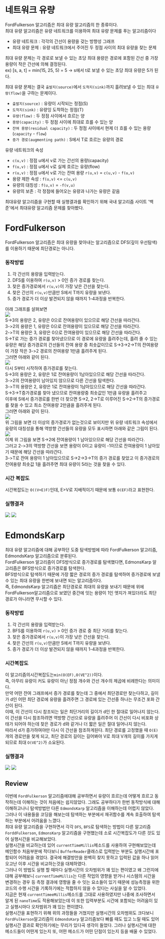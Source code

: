 # 네트워크 유량
FordFulkerson 알고리즘은 최대 유량 알고리즘의 한 종류이다.  
최대 유량 알고리즘은 유량 네트워크를 이용하여 최대 유량 문제를 푸는 알고리즘이다  
- 유량 네트워크 : 각각의 간선이 용량을 갖는 방향성 그래프
- 최대 유량 문제 : 유량 네트워크에서 주어진 두 정점 사이의 최대 유량을 찾는 문제
  
최대 유량 문제는 각 경로로 보낼 수 있는 초당 최대 용량은 경로에 포함된 간선 중 가장 용량이 작은 간선에 의해 결정된다.  
ex) [s, a, t] = min(15, 25, 5) = 5 -> s에서 t로 보낼 수 있는 초당 최대 유량은 5가 된다.  
  
최대 유량 문제는 결국 `출발지(source)`에서 `도착지(sink)`까지 흘려보낼 수 있는 최대 `유량(flow)`을 구하는 문제이다.  
- `출발지(source)` : 유량이 시작되는 정점(S)
- `도착지(sink)` : 유량잉 도착하는 정점(T)
- `유량(flow)` : 두 정점 사이에서 흐르는 양
- `용량(capacity)` : 두 정점 사이에 최대로 흐를 수 있는 양
- `잔여 용량(residual capacity)` : 두 정점 사이에서 현제 더 흐를 수 있는 용량 (`capacity` - `flow`)
- `증가 경로(augmenting path)` : S에서 T로 흐르는 유량의 경로
  
유량 네트워크의 속성
- `c(u,v)` : 정점 u에서 v로 가는 간선의 용량(capacity)
- `f(u,v)` : 정점 u에서 v로 실제 흐르는 유량(flow)
- `r(u,v)` : 정점 u에서 v로 가는 잔여 용량 `r(u,v)` = `c(u,v)` - `f(u,v)`
- 용량 제한 속성 : `f(u,v)` <= `c(u,v)`
- 유량의 대칭성 : `f(u,v)` = `-f(v,u)`
- 유량의 보존 : 각 정점에 들어오는 유량과 나가는 유량은 같음
  
최대유량 알고리즘을 구현할 때 실행결과를 확인하기 위해 국내 알고리즘 사이트 '백준'에서 최대유량 알고리즘 문제를 찾아봤다.  

# FordFulkerson
FordFulkerson 알고리즘은 최대 유량을 찾아내는 알고리즘으로 DFS(깊이 우선탐색)를 이용하기 때문에 최단경로는 아니다.  
  
### 동작방법   
1. 각 간선의 용량을 입력받는다.
2. DFS를 이용하여 `r(u,v)` > 0인 증가 경로를 찾는다.
3. 찾은 증가경로에서 `r(u,v)`이 가장 낮은 간선을 찾는다.
4. 찾은 간선의 `r(u,v)`만큼만 S에서 T까지 유량을 보낸다.
5. 증가 경로가 더 이상 발견되지 않을 때까지 1-4과정을 반복한다.
  
아래 그래프를 살펴보면  
![](https://user-images.githubusercontent.com/101320758/165692128-1416946a-0e9f-4b74-81af-8cc4c142db6e.png)  
S->3의 용량은 2, 유량은 0으로 잔여용량이 있으므로 해당 간선을 따라간다.  
3->2의 용량은 1, 유량은 0으로 잔여용량이 있으므로 해당 간선을 따라간다.  
2->T의 용량은 3, 유량은 0으로 잔여용량이 있으므로 해당 간선을 따라간다.  
S->T로 가는 증가 경로를 찾아냈으므로 이 경로에 유량을 흘려주는데, 흘려 줄 수 있는 유량은 해당 증가경로의 간선들의 잔여 용량 중 최솟값이므로 S->3->2->T의 잔여용량이 가장 작은 3->2 경로의 잔여용량 1만큼 흘려주게 된다.  
그러면 아래와 같이 된다.  
![](https://user-images.githubusercontent.com/101320758/165692216-d5527972-f913-4d7d-b434-35e0aaa95a2a.png)  
다시 S부터 시작하여 증가경로를 찾는다.  
S->3의 용량은 2, 유량은 1로 잔여용량이 1남아있으므로 해당 간선을 따라간다.  
3->2의 잔여용량이 남아있지 않으므로 다른 간선을 탐색한다.  
3->T의 용량은 2, 유량은 1로 잔여용량이 1남아있으므로 해당 간선을 따라간다.  
S->3->T증가경로를 찾아 냈으므로 잔여용량중 최솟값인 1만큼 유량을 흘려주고  
이후에 S에서 증가경로를 한번 더 찾으면 S->2, 2->T로 이루어진 S->2->T의 증가경로를 찾을 수 있고 최소 잔여용량 2만큼을 흘려주게 된다.  
그러면 아래와 같이 된다.  
![](https://user-images.githubusercontent.com/101320758/165692234-dd0a6b91-ad05-471f-8a83-76a7a0efdc65.png)  
위 그림을 보면 더 이상의 증가경로가 없는것으로 보이지만 위 유량 네트워크 속성에서 유량의 대칭성을 통해 역방향 간선들의 유량을 모두 표시하면 아래와 같은 그림이 된다.  
![](https://user-images.githubusercontent.com/101320758/165692753-f115d5ba-3bba-42fb-b794-3f4ce0552c4d.jpg)  
이제 위 그림을 보면 S->2에 잔여용량이 1 남아있으므로 해당 간선을 따라간다.  
그러고 2->3의 역방향 간선을 보면 용량이 0이고 유량이 -1이므로 잔여용량이 1 남아있기 때문에 해당 간선을 따라간다.  
3->T로 잔여 용량이 1 남아있으므로 S->2->3->T의 증가 경로를 찾았고 이 증가경로의 잔여용량 최솟값 1을 흘려주면 최대 유량이 5라는 것을 찾을 수 있다.  
### 시간 복잡도  
시간복잡도는 `O((V+E)F)`인데, E>V로 지배적이기 때문에 보통 `O(EF)`라고 표현한다.  

### 실행결과  
![](https://user-images.githubusercontent.com/101320758/165711078-145344fe-7506-473d-b5fc-1711ec6ac26c.png) 
![](https://user-images.githubusercontent.com/101320758/165722909-94ee6a33-fea0-46f7-acdf-4fa5b2d3da2f.png)  
  
# EdmondsKarp  
최대 유량 알고리즘에 대해 공부하던 도중 탐색방법에 따라 FordFulkerson 알고리즘, EdmondsKarp 알고리즘으로 분류된다.  
FordFulkerson 알고리즘이 DFS방식으로 증가경로를 탐색했다면, EdmonsKarp 알고리즘은 BFS방식으로 증가경로를 탐색한다.  
BFS방식으로 탐색하기 때문에 가장 짧은 경로의 증가 경로를 탐색하여 증가경로에 보낼 수 있는 최대 유량을 한번에 보내면 되는 알고리즘이다.  
즉, EdmondsKarp 알고리즘은 최단경로로 최대의 유량을 보내기 때문에 위에 FordFulkerson알고리즘으로 보였던 중간에 잇는 용량이 1인 엣지가 껴있더라도 최단경로가 아니라면 무시할 수 있다.  
  
### 동작방법  
1. 각 간선의 용량을 입력받는다.
2. BFS를 이용하여 `r(u,v)` > 0인 증가 경로 중 최단 거리를 찾는다.
3. 찾은 증가경로에서 `r(u,v)`이 가장 낮은 간선을 찾는다.
4. 찾은 간선의 `r(u,v)`만큼만 S에서 T까지 유량을 보낸다.
5. 증가 경로가 더 이상 발견되지 않을 때까지 1-4과정을 반복한다.

### 시간복잡도  
이 알고리즘의시간복잡도는`min(O(EF),O(VE^2))`이다.  
즉, 아무리 유량이 커도 유량이 아닌 정점 개수와 간선 개수의 제곱에 비례한다는 의미이다.  
만약 어떤 잔여 그래프에서 증가 경로를 찾는데 그 중에서 최단경로만 찾는다하고, 길이가 d인 어떤 최단 경로에 유량을 흘려주면 그 경로에 있는 간선중 하나는 무조건 포화 간산이 된다.  
이때, 이 간선이 다시 참조되는 일은 최단거리의 길이가 d인 한 절대로 일어나지 않는다.  
이 간선을 다시 참조하려면 역방향 간선으로 유량을 흘려주어 이 간선이 다시 비포화 상태가 되어야 하는데 찾은 경로가 d와 같거나 더 짧은 일은 절대 일어나지 않는다.  
따라서 d가 증가하여야만 다시 이 간선을 참조하게된다. 최단 경로를 고정했을 때 `O(E)`개의 경로만을 찾게 되고, 최단 경로의 길이는 길어봐야 V로 최대 V개의 길이를 가지게 되므로 최대 `O(VE^2)`가 소요된다.  

### 실행결과  
![](https://user-images.githubusercontent.com/101320758/165711198-a038a79a-feb5-49a6-81a0-4a72e49aa27c.png) 
![](https://user-images.githubusercontent.com/101320758/165722926-65e0180a-b018-4221-a64f-082bf8f2dbc6.png)  
  
## Review  
이번에 `FordFulkerson` 알고리즘에대해 공부하면서 유량이 흐르는데 어떻게 흐르고 동작하는데 이해하는 것이 처음에는 쉽지않았다. 그래도 공부하다가 한번 동작방식에 대해 이해하고나니 탐색방법만 다른 `EdmondsKarp` 알고리즘을 이해하는데 어렵지 않았다.  
그러나 이 내용들을 코딩을 해보는데 탐색하는 부분에서 재귀함수를 계속 호출하여 탐색하는 부분에서 어려움을 느꼈다.  
최대 유량 알고리즘을 구현하면서 각각 `DFS`, `BFS`로 탐색하는 방법이 다른 알고리즘 `ForddFulkerson`, `EdmonsKarp` 알고리즘을 구현했는데 소로 시간복잡도가 다른 것도 있어 실행시간을 비교해보았다.  
실행시간을 비교하는데 있어 `currentTimeMillis`메소드를 사용하여 구현해보았는데 메인함수 처음부분에 적다보니 `BufferReader`클래스로 입력받는 부분도 실행시간에 포함되어 어려음을 겪었다. 결국에 해결방안을 완벽히 찾지 못하고 입력된 값을 하나 읽어오고난 이후 시간을 비교하는것을 대체하였다.  
그러나 이 방법도 실행 할 때마다 실행시간의 오차범위가 꽤 있는 편이였고 왜 그런지에 대해 공부해보니 `currentTimeMillis`는 다른 작업의 영향을 받거나 시스템의 시간을 변경하는 경우 등 측정 결과에 영향을 줄 수 잇는 요소들이 있기 때문에 성능측정을 위한 코드의 수행 시간을 기록하기에는 적합하지 않을 수 있다는 사실을 알 수 있었다.  
지금은 현재 `currentTimeeMillis`메소드를 그대로 사용하였지만 나중에 조사하면서 알게 된 `nanoTime`도 적용해보았는데 이 또한 입력부분도 시간에 포함되는 어려움이 있고 실행시마다 오차범위가 꽤 있는 편이였다.  
실행시간을 표현하기 위해 위의 과정들을 거쳤지만 실행시간의 오차범위도 크다보니 `FordFulkerson`알고리즘이 `EdmondsKarp` 알고리즘보다 빠를 때도 있고 느릴 때도 있어 실행시간 결과로 확인하기에는 무리가 있다곡 생각이 들었다. 그러나 실행시간에 대한 메소드들이 어떤게 있는지 또, 어떤 메소드가 어떤 단점이 있는지 등을 배울 수 있었다.
